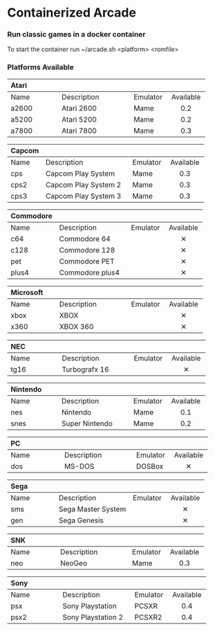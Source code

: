 # **Containerized Arcade**

### Run classic games in a docker container


To start the container run ~/arcade.sh \<platform> \<romfile>

### Platforms Available

|Atari&nbsp;&nbsp;&nbsp;&nbsp;&nbsp;&nbsp;&nbsp;&nbsp;&nbsp;&nbsp;&nbsp;&nbsp;&nbsp;&nbsp;&nbsp;|&nbsp;&nbsp;&nbsp;&nbsp;&nbsp;&nbsp;&nbsp;&nbsp;&nbsp;&nbsp;&nbsp;&nbsp;&nbsp;&nbsp;&nbsp;&nbsp;&nbsp;&nbsp;&nbsp;&nbsp;&nbsp;&nbsp;&nbsp;&nbsp;&nbsp;&nbsp;&nbsp;&nbsp;&nbsp;&nbsp;&nbsp;&nbsp;&nbsp;&nbsp;&nbsp;|&nbsp;&nbsp;&nbsp;&nbsp;&nbsp;&nbsp;&nbsp;&nbsp;&nbsp;&nbsp;&nbsp;&nbsp;&nbsp;&nbsp;&nbsp;&nbsp;|&nbsp;&nbsp;&nbsp;&nbsp;&nbsp;&nbsp;&nbsp;&nbsp;&nbsp;&nbsp;&nbsp;&nbsp;&nbsp;&nbsp;&nbsp;&nbsp;&nbsp;|
| :------| :------------------------------------| :---------| :--: |
|Name|Description|Emulator|Available
|a2600|Atari 2600|Mame|0.2
|a5200|Atari 5200|Mame|0.2
|a7800|Atari 7800|Mame|0.3

|Capcom|&nbsp;&nbsp;&nbsp;&nbsp;&nbsp;&nbsp;&nbsp;&nbsp;&nbsp;&nbsp;&nbsp;&nbsp;&nbsp;&nbsp;&nbsp;&nbsp;&nbsp;&nbsp;&nbsp;&nbsp;&nbsp;&nbsp;&nbsp;&nbsp;&nbsp;&nbsp;&nbsp;&nbsp;&nbsp;&nbsp;&nbsp;&nbsp;&nbsp;&nbsp;&nbsp;&nbsp;&nbsp;&nbsp;&nbsp;&nbsp;&nbsp;&nbsp;&nbsp;|&nbsp;&nbsp;&nbsp;&nbsp;&nbsp;&nbsp;&nbsp;&nbsp;&nbsp;&nbsp;&nbsp;&nbsp;&nbsp;&nbsp;&nbsp;&nbsp;|&nbsp;&nbsp;&nbsp;&nbsp;&nbsp;&nbsp;&nbsp;&nbsp;&nbsp;&nbsp;&nbsp;&nbsp;&nbsp;&nbsp;&nbsp;&nbsp;&nbsp;|
| :------| :------------------------------------| :---------| :--: |
|Name|Description|Emulator|Available
|cps|Capcom Play System|Mame|0.3
|cps2|Capcom Play System 2|Mame|0.3
|cps3|Capcom Play System 3|Mame|0.3


|Commodore|&nbsp;&nbsp;&nbsp;&nbsp;&nbsp;&nbsp;&nbsp;&nbsp;&nbsp;&nbsp;&nbsp;&nbsp;&nbsp;&nbsp;&nbsp;&nbsp;&nbsp;&nbsp;&nbsp;&nbsp;&nbsp;&nbsp;&nbsp;&nbsp;&nbsp;&nbsp;&nbsp;&nbsp;&nbsp;&nbsp;&nbsp;&nbsp;&nbsp;&nbsp;&nbsp;|&nbsp;&nbsp;&nbsp;&nbsp;&nbsp;&nbsp;&nbsp;&nbsp;&nbsp;&nbsp;&nbsp;&nbsp;&nbsp;&nbsp;&nbsp;&nbsp;|&nbsp;&nbsp;&nbsp;&nbsp;&nbsp;&nbsp;&nbsp;&nbsp;&nbsp;&nbsp;&nbsp;&nbsp;&nbsp;&nbsp;&nbsp;&nbsp;&nbsp;|
| :------| :------------------------------------| :---------| :--: |
|Name|Description|Emulator|Available
|c64|Commodore 64||&#10005;
|c128|Commodore 128||&#10005;
|pet|Commodore PET||&#10005;
|plus4|Commodore plus4||&#10005;

|Microsoft&nbsp;&nbsp;&nbsp;&nbsp;&nbsp;|&nbsp;&nbsp;&nbsp;&nbsp;&nbsp;&nbsp;&nbsp;&nbsp;&nbsp;&nbsp;&nbsp;&nbsp;&nbsp;&nbsp;&nbsp;&nbsp;&nbsp;&nbsp;&nbsp;&nbsp;&nbsp;&nbsp;&nbsp;&nbsp;&nbsp;&nbsp;&nbsp;&nbsp;&nbsp;&nbsp;&nbsp;&nbsp;&nbsp;&nbsp;&nbsp;|&nbsp;&nbsp;&nbsp;&nbsp;&nbsp;&nbsp;&nbsp;&nbsp;&nbsp;&nbsp;&nbsp;&nbsp;&nbsp;&nbsp;&nbsp;&nbsp;|&nbsp;&nbsp;&nbsp;&nbsp;&nbsp;&nbsp;&nbsp;&nbsp;&nbsp;&nbsp;&nbsp;&nbsp;&nbsp;&nbsp;&nbsp;&nbsp;&nbsp;|
| :------| :------------------------------------| :---------| :--: |
|Name|Description|Emulator|Available
|xbox|XBOX||&#10005;
|x360|XBOX 360||&#10005;

|NEC&nbsp;&nbsp;&nbsp;&nbsp;&nbsp;&nbsp;&nbsp;&nbsp;&nbsp;&nbsp;&nbsp;&nbsp;&nbsp;&nbsp;&nbsp;&nbsp;|&nbsp;&nbsp;&nbsp;&nbsp;&nbsp;&nbsp;&nbsp;&nbsp;&nbsp;&nbsp;&nbsp;&nbsp;&nbsp;&nbsp;&nbsp;&nbsp;&nbsp;&nbsp;&nbsp;&nbsp;&nbsp;&nbsp;&nbsp;&nbsp;&nbsp;&nbsp;&nbsp;&nbsp;&nbsp;&nbsp;&nbsp;&nbsp;&nbsp;&nbsp;&nbsp;|&nbsp;&nbsp;&nbsp;&nbsp;&nbsp;&nbsp;&nbsp;&nbsp;&nbsp;&nbsp;&nbsp;&nbsp;&nbsp;&nbsp;&nbsp;&nbsp;|&nbsp;&nbsp;&nbsp;&nbsp;&nbsp;&nbsp;&nbsp;&nbsp;&nbsp;&nbsp;&nbsp;&nbsp;&nbsp;&nbsp;&nbsp;&nbsp;&nbsp;|
| :------| :------------------------------------| :---------| :--: |
|Name|Description|Emulator|Available
|tg16|Turbografx 16||&#10005;

|Nintendo&nbsp;&nbsp;&nbsp;&nbsp;&nbsp;&nbsp;&nbsp;|&nbsp;&nbsp;&nbsp;&nbsp;&nbsp;&nbsp;&nbsp;&nbsp;&nbsp;&nbsp;&nbsp;&nbsp;&nbsp;&nbsp;&nbsp;&nbsp;&nbsp;&nbsp;&nbsp;&nbsp;&nbsp;&nbsp;&nbsp;&nbsp;&nbsp;&nbsp;&nbsp;&nbsp;&nbsp;&nbsp;&nbsp;&nbsp;&nbsp;&nbsp;&nbsp;|&nbsp;&nbsp;&nbsp;&nbsp;&nbsp;&nbsp;&nbsp;&nbsp;&nbsp;&nbsp;&nbsp;&nbsp;&nbsp;&nbsp;&nbsp;&nbsp;|&nbsp;&nbsp;&nbsp;&nbsp;&nbsp;&nbsp;&nbsp;&nbsp;&nbsp;&nbsp;&nbsp;&nbsp;&nbsp;&nbsp;&nbsp;&nbsp;&nbsp;|
| :------| :------------------------------------| :---------| :--: |
|Name|Description|Emulator|Available
|nes|Nintendo|Mame|0.1
|snes|Super Nintendo|Mame|0.2

|PC&nbsp;&nbsp;&nbsp;&nbsp;&nbsp;&nbsp;&nbsp;&nbsp;&nbsp;&nbsp;&nbsp;&nbsp;&nbsp;&nbsp;&nbsp;&nbsp;&nbsp;&nbsp;&nbsp;&nbsp;|&nbsp;&nbsp;&nbsp;&nbsp;&nbsp;&nbsp;&nbsp;&nbsp;&nbsp;&nbsp;&nbsp;&nbsp;&nbsp;&nbsp;&nbsp;&nbsp;&nbsp;&nbsp;&nbsp;&nbsp;&nbsp;&nbsp;&nbsp;&nbsp;&nbsp;&nbsp;&nbsp;&nbsp;&nbsp;&nbsp;&nbsp;&nbsp;&nbsp;&nbsp;&nbsp;|&nbsp;&nbsp;&nbsp;&nbsp;&nbsp;&nbsp;&nbsp;&nbsp;&nbsp;&nbsp;&nbsp;&nbsp;&nbsp;&nbsp;&nbsp;&nbsp;|&nbsp;&nbsp;&nbsp;&nbsp;&nbsp;&nbsp;&nbsp;&nbsp;&nbsp;&nbsp;&nbsp;&nbsp;&nbsp;&nbsp;&nbsp;&nbsp;&nbsp;|
| :------| :------------------------------------| :---------| :--: |
|Name|Description|Emulator|Available
|dos|MS-DOS|DOSBox|&#10005;


|Sega&nbsp;&nbsp;&nbsp;&nbsp;&nbsp;&nbsp;&nbsp;&nbsp;&nbsp;&nbsp;&nbsp;&nbsp;&nbsp;|&nbsp;&nbsp;&nbsp;&nbsp;&nbsp;&nbsp;&nbsp;&nbsp;&nbsp;&nbsp;&nbsp;&nbsp;&nbsp;&nbsp;&nbsp;&nbsp;&nbsp;&nbsp;&nbsp;&nbsp;&nbsp;&nbsp;&nbsp;&nbsp;&nbsp;&nbsp;&nbsp;&nbsp;&nbsp;&nbsp;&nbsp;&nbsp;&nbsp;&nbsp;&nbsp;|&nbsp;&nbsp;&nbsp;&nbsp;&nbsp;&nbsp;&nbsp;&nbsp;&nbsp;&nbsp;&nbsp;&nbsp;&nbsp;&nbsp;&nbsp;&nbsp;|&nbsp;&nbsp;&nbsp;&nbsp;&nbsp;&nbsp;&nbsp;&nbsp;&nbsp;&nbsp;&nbsp;&nbsp;&nbsp;&nbsp;&nbsp;&nbsp;&nbsp;|
| :------| :------------------------------------| :---------| :--: |
|Name|Description|Emulator|Available
|sms|Sega Master System||&#10005;
|gen|Sega Genesis||&#10005;

|SNK&nbsp;&nbsp;&nbsp;&nbsp;&nbsp;&nbsp;&nbsp;&nbsp;&nbsp;&nbsp;&nbsp;&nbsp;&nbsp;&nbsp;&nbsp;|&nbsp;&nbsp;&nbsp;&nbsp;&nbsp;&nbsp;&nbsp;&nbsp;&nbsp;&nbsp;&nbsp;&nbsp;&nbsp;&nbsp;&nbsp;&nbsp;&nbsp;&nbsp;&nbsp;&nbsp;&nbsp;&nbsp;&nbsp;&nbsp;&nbsp;&nbsp;&nbsp;&nbsp;&nbsp;&nbsp;&nbsp;&nbsp;&nbsp;&nbsp;&nbsp;|&nbsp;&nbsp;&nbsp;&nbsp;&nbsp;&nbsp;&nbsp;&nbsp;&nbsp;&nbsp;&nbsp;&nbsp;&nbsp;&nbsp;&nbsp;&nbsp;|&nbsp;&nbsp;&nbsp;&nbsp;&nbsp;&nbsp;&nbsp;&nbsp;&nbsp;&nbsp;&nbsp;&nbsp;&nbsp;&nbsp;&nbsp;&nbsp;&nbsp;|
| :------| :------------------------------------| :---------| :--: |
|Name|Description|Emulator|Available
|neo|NeoGeo|Mame|0.3

|Sony&nbsp;&nbsp;&nbsp;&nbsp;&nbsp;&nbsp;&nbsp;&nbsp;&nbsp;&nbsp;&nbsp;&nbsp;&nbsp;&nbsp;&nbsp;|&nbsp;&nbsp;&nbsp;&nbsp;&nbsp;&nbsp;&nbsp;&nbsp;&nbsp;&nbsp;&nbsp;&nbsp;&nbsp;&nbsp;&nbsp;&nbsp;&nbsp;&nbsp;&nbsp;&nbsp;&nbsp;&nbsp;&nbsp;&nbsp;&nbsp;&nbsp;&nbsp;&nbsp;&nbsp;&nbsp;&nbsp;&nbsp;&nbsp;&nbsp;&nbsp;|&nbsp;&nbsp;&nbsp;&nbsp;&nbsp;&nbsp;&nbsp;&nbsp;&nbsp;&nbsp;&nbsp;&nbsp;&nbsp;&nbsp;&nbsp;&nbsp;|&nbsp;&nbsp;&nbsp;&nbsp;&nbsp;&nbsp;&nbsp;&nbsp;&nbsp;&nbsp;&nbsp;&nbsp;&nbsp;&nbsp;&nbsp;&nbsp;&nbsp;|
| :------| :------------------------------------| :---------| :--: |
|Name|Description|Emulator|Available
|psx|Sony Playstation|PCSXR|0.4
|psx2|Sony Playstation 2|PCSXR2|0.4
